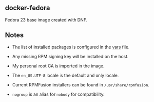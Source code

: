 ## docker-fedora

Fedora 23 base image created with DNF.

## Notes

 * The list of installed packages is configured in the [vars](vars) file.

 * Any missing RPM signing key will be installed on the host.

 * My personal root CA is imported in the image.

 * The `en_US.UTF-8` locale is the default and only locale.

 * Current RPMFusion installers can be found in `/usr/share/rpmfusion`.

 * `nogroup` is an alias for `nobody` for compatibility.
